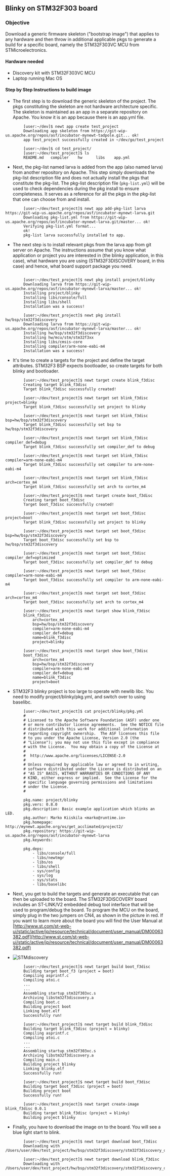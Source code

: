 ## Blinky on STM32F303 board

### Objective

Download a generic firmware skeleton ("bootstrap image") that applies to any hardware and then throw in additional applicable pkgs to generate a build for a specific board, namely the STM32F303VC MCU from STMicroelectronics.

#### Hardware needed

* Discovery kit with STM32F303VC MCU
* Laptop running Mac OS


#### Step by Step Instructions to build image

* The first step is to download the generic skeleton of the project. The pkgs constituting the skeleton are not hardware architecture specific. The skeleton is maintained as an app in a separate repository on Apache. You know it is an app because there is an app.yml file. 

```no-highlight
        [user:~/dev]$ newt app create test_project
        Downloading app skeleton from https://git-wip-us.apache.org/repos/asf/incubator-mynewt-tadpole.git... ok!
        app test_project successfully created in ~/dev/go/test_project
    
        [user:~/dev]$ cd test_project/
        [user:~/dev/test_project]$ ls
        README.md	compiler	hw		libs	app.yml
```

* Next, the pkg-list named larva is added from the app (also named larva) from another repository on Apache. This step simply downloads the pkg-list description file and does not actually install the pkgs that constitute the pkg-list. The pkg-list description file (`pkg-list.yml`) will be used to check dependencies during the pkg install to ensure completeness. It serves as a reference for all the pkgs in the pkg-list that one can choose from and install.
```no-highlight
        [user:~/dev/test_project]$ newt app add-pkg-list larva https://git-wip-us.apache.org/repos/asf/incubator-mynewt-larva.git
        Downloading pkg-list.yml from https://git-wip-us.apache.org/repos/asf/incubator-mynewt-larva.git/master... ok!
        Verifying pkg-list.yml format...
        ok!
        pkg-list larva successfully installed to app.
```

* The next step is to install relevant pkgs from the larva app from git server on Apache. The instructions assume that you know what application or project you are interested in (the blinky application, in this case), what hardware you are using (STM32F3DISCOVERY board, in this case) and hence, what board support package you need. 

```no-highlight

        [user:~/dev/test_project]$ newt pkg install project/blinky          
        Downloading larva from https://git-wip-us.apache.org/repos/asf/incubator-mynewt-larva/master... ok!
        Installing project/blinky
        Installing libs/console/full
        Installing libs/shell
        Installation was a success!
    
        [user:~/dev/test_project]$ newt pkg install hw/bsp/stm32f3discovery
        Downloading larva from https://git-wip-us.apache.org/repos/asf/incubator-mynewt-larva/master... ok!
        Installing hw/bsp/stm32f3discovery
        Installing hw/mcu/stm/stm32f3xx
        Installing libs/cmsis-core
        Installing compiler/arm-none-eabi-m4
        Installation was a success!
```

* It's time to create a targets for the project and define the target attributes. STM32F3 BSP expects bootloader, so create targets for both blinky and bootloader.
```no-highlight
        [user:~/dev/test_project]$ newt target create blink_f3disc
        Creating target blink_f3disc
        Target blink_f3disc successfully created!

        [user:~/dev/test_project]$ newt target set blink_f3disc project=blinky
        Target blink_f3disc successfully set project to blinky

        [user:~/dev/test_project]$ newt target set blink_f3disc bsp=hw/bsp/stm32f3discovery
        Target blink_f3disc successfully set bsp to hw/bsp/stm32f3discovery

        [user:~/dev/test_project]$ newt target set blink_f3disc compiler_def=debug
        Target blink_f3disc successfully set compiler_def to debug

        [user:~/dev/test_project]$ newt target set blink_f3disc compiler=arm-none-eabi-m4
        Target blink_f3disc successfully set compiler to arm-none-eabi-m4
        
        [user:~/dev/test_project]$ newt target set blink_f3disc arch=cortex_m4
        Target blink_f3disc successfully set arch to cortex_m4
        
        [user:~/dev/test_project]$ newt target create boot_f3disc
        Creating target boot_f3disc
        Target boot_f3disc successfully created!

        [user:~/dev/test_project]$ newt target set boot_f3disc project=boot
        Target blink_f3disc successfully set project to blinky

        [user:~/dev/test_project]$ newt target set boot_f3disc bsp=hw/bsp/stm32f3discovery
        Target boot_f3disc successfully set bsp to hw/bsp/stm32f3discovery

        [user:~/dev/test_project]$ newt target set boot_f3disc compiler_def=optimized
        Target boot_f3disc successfully set compiler_def to debug

        [user:~/dev/test_project]$ newt target set boot_f3disc compiler=arm-none-eabi-m4
        Target boot_f3disc successfully set compiler to arm-none-eabi-m4
        
        [user:~/dev/test_project]$ newt target set boot_f3disc arch=cortex_m4
        Target boot_f3disc successfully set arch to cortex_m4

        [user:~/dev/test_project]$ newt target show blink_f3disc
        blink_f3disc
	        arch=cortex_m4
	        bsp=hw/bsp/stm32f3discovery
	        compiler=arm-none-eabi-m4
	        compiler_def=debug
	        name=blink_f3disc
	        project=blinky

        [user:~/dev/test_project]$ newt target show boot_f3disc
        boot_f3disc
	        arch=cortex_m4
	        bsp=hw/bsp/stm32f3discovery
	        compiler=arm-none-eabi-m4
	        compiler_def=debug
	        name=blink_f3disc
	        project=boot

```

* STM32F3 blinky project is too large to operate with newlib libc. You need to modify project/blinky/pkg.yml, and switch over to using baselibc.

```no-highlight
        [user:~/dev/test_project]$ cat project/blinky/pkg.yml 
        #
        # Licensed to the Apache Software Foundation (ASF) under one
        # or more contributor license agreements.  See the NOTICE file
        # distributed with this work for additional information
        # regarding copyright ownership.  The ASF licenses this file
        # to you under the Apache License, Version 2.0 (the
        # "License"); you may not use this file except in compliance
        # with the License.  You may obtain a copy of the License at
        #
        #  http://www.apache.org/licenses/LICENSE-2.0
        #
        # Unless required by applicable law or agreed to in writing,
        # software distributed under the License is distributed on an
        # "AS IS" BASIS, WITHOUT WARRANTIES OR CONDITIONS OF ANY
        # KIND, either express or implied.  See the License for the
        # specific language governing permissions and limitations
        # under the License.
        #

        pkg.name: project/blinky
        pkg.vers: 0.8.0
        pkg.description: Basic example application which blinks an LED.
        pkg.author: Marko Kiiskila <marko@runtime.io>
        pkg.homepage: http://mynewt.apache.org/os/get_acclimated/project2/
        pkg.repository: https://git-wip-us.apache.org/repos/asf/incubator-mynewt-larva
        pkg.keywords:

        pkg.deps:
            - libs/console/full
            - libs/newtmgr
            - libs/os
            - libs/shell
            - sys/config
            - sys/log
            - sys/stats
            - libs/baselibc
```

* Next, you get to build the targets and generate an executable that can then be uploaded to the board. The STM32F3DISCOVERY board includes an ST-LINK/V2 embedded debug tool interface that will be used to program/debug the board. To program the MCU on the board, simply plug in the two jumpers on CN4, as shown in the picture in red. If you want to learn more about the board you will find the User Manual at [http://www.st.com/st-web-ui/static/active/jp/resource/technical/document/user_manual/DM00063382.pdf](http://www.st.com/st-web-ui/static/active/jp/resource/technical/document/user_manual/DM00063382.pdf)

* ![STMdiscovery](pics/STM32f3discovery_connector.png)

```no-highlight  
        [user:~/dev/test_project]$ newt target build boot_f3disc
        Building target boot_f3 (project = boot)
        Compiling asprintf.c
        Compiling atoi.c
        ...
        ...
        Assembling startup_stm32f303xc.s
        Archiving libstm32f3discovery.a
        Compiling boot.c
        Building project boot
        Linking boot.elf
        Successfully run!

        [user:~/dev/test_project]$ newt target build blink_f3disc
        Building target blink_f3disc (project = blinky)
        Compiling asprintf.c
        Compiling atoi.c
        ...
        ...
        Assembling startup_stm32f303xc.s
        Archiving libstm32f3discovery.a
        Compiling main.c
        Building project blinky
        Linking blinky.elf
        Successfully run!

        [user:~/dev/test_project]$ newt target build boot_f3disc
        Building target boot_f3disc (project = boot)
        Building project boot
        Successfully run!

        [user:~/dev/test_project]$ newt target create-image blink_f3disc 0.0.1
        Building target blink_f3disc (project = blinky)
        Building project blinky

```

* Finally, you have to download the image on to the board. You will see a blue light start to blink.
```no-highlight
        [user:~/dev/test_project]$ newt target download boot_f3disc
        Downloading with /Users/user/dev/test_project/hw/bsp/stm32f3discovery/stm32f3discovery_download.sh

        [user:~/dev/test_project]$ newt target download blink_f3disc
        Downloading with /Users/user/dev/test_project/hw/bsp/stm32f3discovery/stm32f3discovery_download.sh
```
 
